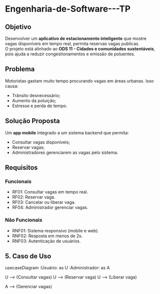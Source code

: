 # Engenharia-de-Software---TP


## Objetivo
Desenvolver um **aplicativo de estacionamento inteligente** que mostre vagas disponíveis em tempo real, permita reservas vagas publicas.  
O projeto está alinhado ao **ODS 11 - Cidades e comunidades sustentáveis**, pois ajuda a reduzir congestionamentos e emissão de poluentes.


## Problema
Motoristas gastam muito tempo procurando vagas em áreas urbanas. Isso causa:
- Trânsito desnecessário;  
- Aumento da poluição;  
- Estresse e perda de tempo.  


## Solução Proposta
Um **app mobile** integrado a um sistema backend que permita:
- Consultar vagas disponíveis;  
- Reservar vagas;  
- Administradores gerenciarem as vagas pelo sistema.  

## Requisitos
### Funcionais
- RF01: Consultar vagas em tempo real.  
- RF02: Reservar vaga.  
- RF03: Cancelar ou liberar vaga.  
- RF04: Administrador gerenciar vagas.  

### Não Funcionais
- RNF01: Sistema responsivo (mobile e web).  
- RNF02: Resposta em menos de 2s.  
- RNF03: Autenticação de usuários.  


## 5. Caso de Uso

usecaseDiagram
  :Usuário: as U
  :Administrador: as A

  U --> (Consultar vagas)
  U --> (Reservar vaga)
  U --> (Liberar vaga)

  A --> (Gerenciar vagas)
